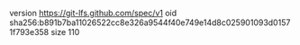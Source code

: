 version https://git-lfs.github.com/spec/v1
oid sha256:b891b7ba11026522cc8e326a9544f40e749e14d8c025901093d01571f793e358
size 110
